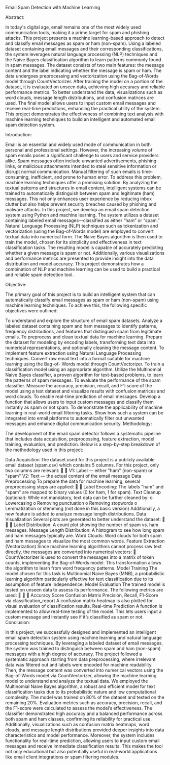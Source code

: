 Email Spam Detection with Machine Learning

Abstract:

In today's digital age, email remains one of the most widely used communication tools, making it a prime target for spam and phishing attacks. This project presents a machine learning-based approach to detect and classify email messages as spam or ham (non-spam). Using a labeled dataset containing email messages and their corresponding classifications, the system leverages natural language processing (NLP) techniques and the Naive Bayes classification algorithm to learn patterns commonly found in spam messages. The dataset consists of two main features: the message content and the label indicating whether the message is spam or ham. The data undergoes preprocessing and vectorization using the Bag-of-Words model through CountVectorizer. After training the model on a portion of the dataset, it is evaluated on unseen data, achieving high accuracy and reliable performance metrics. To better understand the data, visualizations such as word clouds, message length distributions, and confusion matrices are used. The final model allows users to input custom email messages and receive real-time predictions, enhancing the practical utility of the system. This project demonstrates the effectiveness of combining text analysis with machine learning techniques to build an intelligent and automated email spam detection system.

Introduction:

Email is an essential and widely used mode of communication in both personal and professional settings. However, the increasing volume of spam emails poses a significant challenge to users and service providers alike. Spam messages often include unwanted advertisements, phishing links, or malicious attachments intended to steal sensitive information or disrupt normal communication. Manual filtering of such emails is time- consuming, inefficient, and prone to human error. To address this problem, machine learning techniques offer a promising solution. By analyzing the textual patterns and structures in email content, intelligent systems can be trained to automatically distinguish between spam and legitimate (ham) messages. This not only enhances user experience by reducing inbox clutter but also helps prevent security breaches caused by phishing and malware attacks. In this project, we develop an email spam detection system using Python and machine learning. The system utilizes a dataset containing labeled email messages—classified as either “ham” or “spam.” Natural Language Processing (NLP) techniques such as tokenization and vectorization (using the Bag-of-Words model) are employed to convert textual data into numerical form. The Naive Bayes algorithm is then used to train the model, chosen for its simplicity and effectiveness in text classification tasks. The resulting model is capable of accurately predicting whether a given message is spam or not. Additionally, various visualizations and performance metrics are presented to provide insight into the data distribution and model accuracy. This project demonstrates how a combination of NLP and machine learning can be used to build a practical and reliable spam detection tool.

Objective:

The primary goal of this project is to build an intelligent system that can automatically classify email messages as spam or ham (non-spam) using machine learning techniques. To achieve this, the following specific objectives were outlined:

To understand and explore the structure of email spam datasets. Analyze a labeled dataset containing spam and ham messages to identify patterns, frequency distributions, and features that distinguish spam from legitimate emails.
To preprocess and clean textual data for machine learning. Prepare the dataset for modeling by encoding labels, transforming text data into numerical representations, and optionally cleaning the message content.
To implement feature extraction using Natural Language Processing techniques. Convert raw email text into a format suitable for machine learning using the Bag-of- Words model through CountVectorizer.
To train a classification model using an appropriate algorithm. Utilize the Multinomial Naive Bayes classifier, a proven algorithm for text-based problems, to learn the patterns of spam messages.
To evaluate the performance of the spam classifier. Measure the accuracy, precision, recall, and F1-score of the model using a test dataset and visualize results with confusion matrices and word clouds.
To enable real-time prediction of email messages. Develop a function that allows users to input custom messages and classify them instantly as spam or not spam.
To demonstrate the applicability of machine learning in real-world email filtering tasks. Show how such a system can be integrated into email platforms to automatically filter out unwanted messages and enhance digital communication security.
Methodology:

The development of the email spam detector follows a systematic pipeline that includes data acquisition, preprocessing, feature extraction, model training, evaluation, and prediction. Below is a step-by-step breakdown of the methodology used in this project:

Data Acquisition The dataset used for this project is a publicly available email dataset (spam.csv) which contains 5 columns. For this project, only two columns are relevant:   V1: Label — either "ham" (non-spam) or "spam" V2: Text — the actual content of the email message
Data Preprocessing To prepare the data for machine learning, several preprocessing steps are applied:   Label Encoding: The labels "ham" and "spam" are mapped to binary values (0 for ham, 1 for spam). Text Cleanup (optional): While not mandatory, text data can be further cleaned by: o Lowercasing o Removing punctuation o Removing stopwords o Lemmatization or stemming (not done in this basic version) Additionally, a new feature is added to analyze message length distributions.
Data Visualization Several plots are generated to better understand the dataset:    Label Distribution: A count plot showing the number of spam vs. ham messages. Message Length Distribution: A histogram to see how long spam and ham messages typically are. Word Clouds: Word clouds for both spam and ham messages to visualize the most common words.
Feature Extraction (Vectorization) Since machine learning algorithms cannot process raw text directly, the messages are converted into numerical vectors:  CountVectorizer is used to convert the messages into a matrix of token counts, implementing the Bag-of-Words model. This transformation allows the algorithm to learn from word frequency patterns.
Model Training The model chosen for this task is Multinomial Naive Bayes (MNB), a probabilistic learning algorithm particularly effective for text classification due to its assumption of feature independence.
Model Evaluation The trained model is tested on unseen data to assess its performance. The following metrics are used:    Accuracy Score Confusion Matrix Precision, Recall, F1-Score via classification_report A confusion matrix heatmap is also plotted for visual evaluation of classification results.
Real-time Prediction A function is implemented to allow real-time testing of the model: This lets users input a custom message and instantly see if it’s classified as spam or not.
Conclusion:

In this project, we successfully designed and implemented an intelligent email spam detection system using machine learning and natural language processing techniques. By leveraging a labeled dataset of email messages, the system was trained to distinguish between spam and ham (non-spam) messages with a high degree of accuracy. The project followed a systematic approach starting from data preprocessing, where irrelevant data was filtered out and labels were encoded for machine readability. Then, the message content was converted into numerical vectors using the Bag-of-Words model via CountVectorizer, allowing the machine learning model to understand and analyze the textual data. We employed the Multinomial Naive Bayes algorithm, a robust and efficient model for text classification tasks due to its probabilistic nature and low computational complexity. The model was trained on 80% of the dataset and tested on the remaining 20%. Evaluation metrics such as accuracy, precision, recall, and the F1-score were calculated to assess the model’s effectiveness. The classifier demonstrated high accuracy and a balanced performance across both spam and ham classes, confirming its reliability for practical use. Additionally, visualizations such as confusion matrix heatmaps, word clouds, and message length distributions provided deeper insights into data characteristics and model performance. Moreover, the system includes functionality for real-time prediction, allowing users to input custom email messages and receive immediate classification results. This makes the tool not only educational but also potentially useful in real-world applications like email client integrations or spam filtering modules.
